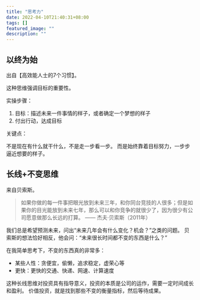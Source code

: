 ```yaml
---
title: "思考力"
date: 2022-04-10T21:40:31+08:00
tags: []
featured_image: ""
description: ""
---
```



## 以终为始

出自【高效能人士的7个习惯】。

这种思维强调目标的重要性。

实操步骤：

1. 目标：描述未来一件事情的样子，或者确定一个梦想的样子
2. 付出行动，达成目标

关键点：

不是现在有什么就干什么，不是走一步看一步。
而是始终靠着目标努力，一步步逼近想要的样子。

## 长线+不变思维

来自贝索斯。

> 如果你做的每一件事把眼光放到未来三年，和你同台竞技的人很多；但是如果你的目光能放到未来七年，那么可以和你竞争的就很少了，因为很少有公司愿意做那么长远的打算。
> —— 杰夫·贝索斯（2011年）

我们总是希望预测未来，问出“未来几年会有什么变化？机会？”之类的问题。
贝索斯的想法恰好相反，他会问：“未来很长时间都不变的东西是什么？”

在我简单思考下，不变的东西真的非常多：

* 某些人性：贪便宜，偷懒，追求稳定，虚荣心等
* 更快：更快的交通、快递、网速、计算速度

这种长线思维对投资具有指导意义，投资的本质是公司的运作，需要一定时间成长和盈利。
价值投资，就是找到那些不变的衡量指标，然后等待成果。





